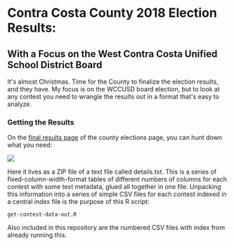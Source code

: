 # Contra Costa County 2018 Election Results:
##  With a Focus on the West Contra Costa Unified School District Board
It's almost Christmas. Time for the County to finalize the election results, and they have. My focus is on the WCCUSD board election, but to look at any contest you need to wrangle the results out in a format that's easy to analyze.
### Getting the Results
On the [final results page](https://results.enr.clarityelections.com/CA/Contra_Costa/92672/Web02.222611/#/) of the county elections page, you can hunt down what you need:

![](https://i.imgur.com/6NpRQzo.png)

Here it lives as a ZIP file of a text file called details.txt. This is a series of fixed-column-width-format tables of different numbers of columns for each contest with some text metadata, glued all together in one file. Unpacking this information into a series of simple CSV files for each contest indexed in a central index file is the purpose of this R script:

`get-contest-data-out.R` 

Also included in this repository are the numbered CSV files with index from already running this.